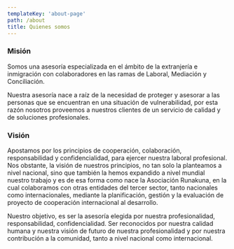 ```yaml
---
templateKey: 'about-page'
path: /about
title: Quienes somos
---
```

### Misión
Somos una asesoría especializada en el ámbito de la extranjería e inmigración con colaboradores en las ramas de Laboral, Mediación y Conciliación. 

Nuestra asesoría nace a raíz de la necesidad de proteger y asesorar a las personas que se encuentran en una situación de vulnerabilidad, por esta razón nosotros proveemos a nuestros clientes de un servicio de calidad y de soluciones profesionales.

### Visión
Apostamos por los principios de cooperación, colaboración, responsabilidad y confidencialidad, para ejercer nuestra laboral profesional. Nos obstante, la visión de nuestros principios, no tan solo la planteamos a nivel nacional, sino que también la hemos expandido a nivel mundial nuestro trabajo y es de esa forma como nace la Asociación Runakuna, en la cual colaboramos con otras entidades del tercer sector, tanto nacionales como internacionales, mediante la planificación, gestión y la evaluación de proyecto de cooperación internacional al desarrollo.

Nuestro objetivo, es ser la asesoría elegida por nuestra profesionalidad, responsabilidad, confidencialidad. Ser reconocidos por nuestra calidad humana y nuestra visión de futuro de nuestra profesionalidad y por nuestra contribución a la comunidad, tanto a nivel nacional como internacional.
